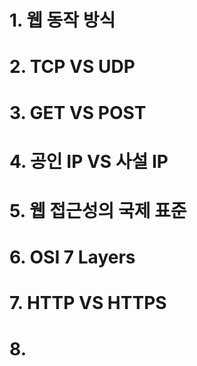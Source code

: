 # 1. 웹 동작 방식
# 2. TCP VS UDP
# 3. GET VS POST
# 4. 공인 IP VS 사설 IP
# 5. 웹 접근성의 국제 표준
# 6. OSI 7 Layers
# 7. HTTP VS HTTPS
# 8. 
